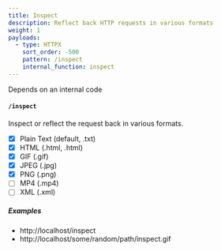 ```yaml
---
title: Inspect
description: Reflect back HTTP requests in various formats
weight: 1
payloads:
  - type: HTTPX
    sort_order: -500
    pattern: /inspect
    internal_function: inspect
---
```


Depends on an internal code


#### `/inspect`

Inspect or reflect the request back in various formats.

- [x] Plain Text (default, .txt)
- [x] HTML (.html, .html)
- [x] GIF (.gif)
- [x] JPEG (.jpg)
- [x] PNG (.png)
- [ ] MP4 (.mp4)
- [ ] XML (.xml)

##### Examples

- http://localhost/inspect
- http://localhost/some/random/path/inspect.gif
